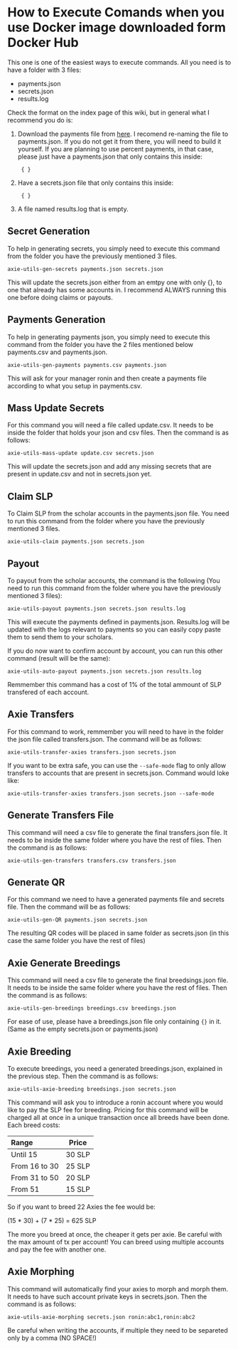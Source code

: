 # How to Execute Comands when you use Docker image downloaded form Docker Hub

This one is one of the easiest ways to execute commands. All you need is to have a folder with 3 files:

- payments.json
- secrets.json
- results.log

Check the format on the index page of this wiki, but in general what I recommend you do is:

1. Download the payments file from [here](https://axie.management/tracker/payments). I recomend re-naming the file to payments.json. If you do not get it from there, you will need to build it yourself. If you are planning to use percent payments, in that case, please just have a payments.json that only contains this inside:

        { }

2. Have a secrets.json file that only contains this inside:

        { }

3. A file named results.log that is empty.

## Secret Generation

To help in generating secrets, you simply need to execute this command from the folder you have the previously mentioned 3 files.

    axie-utils-gen-secrets payments.json secrets.json

This will update the secrets.json either from an emtpy one with only {}, to one that already has some accounts in. I recommend ALWAYS running this one before doing claims or payouts.

## Payments Generation

To help in generating payments json, you simply need to execute this command from the folder you have the 2 files mentioned below payments.csv and payments.json.

    axie-utils-gen-payments payments.csv payments.json

This will ask for your manager ronin and then create a payments file according to what you setup in payments.csv. 

## Mass Update Secrets

For this command you will need a file called update.csv. It needs to be inside the folder that holds your json and csv files. Then the command is as follows:

    axie-utils-mass-update update.csv secrets.json

This will update the secrets.json and add any missing secrets that are present in update.csv and not in secrets.json yet.

## Claim SLP

To Claim SLP from the scholar accounts in the payments.json file. You need to run this command from the folder where you have the previously mentioned 3 files.

    axie-utils-claim payments.json secrets.json

## Payout

To payout from the scholar accounts, the command is the following (You need to run this command from the folder where you have the previously mentioned 3 files):

    axie-utils-payout payments.json secrets.json results.log

This will execute the payments defined in payments.json. Results.log will be updated with the logs relevant to payments so you can easily copy paste them to send them to your scholars.

If you do now want to confirm account by account, you can run this other command (result will be the same):

    axie-utils-auto-payout payments.json secrets.json results.log

Remmember this command has a cost of 1% of the total ammount of SLP transfered of each account.

## Axie Transfers

For this command to work, remmember you will need to have in the folder the json file called transfers.json. The command will be as follows:

    axie-utils-transfer-axies transfers.json secrets.json

If you want to be extra safe, you can use the `--safe-mode` flag to only allow transfers to accounts that are present in secrets.json. Command would loke like:

    axie-utils-transfer-axies transfers.json secrets.json --safe-mode

## Generate Transfers File

This command will need a csv file to generate the final transfers.json file. It needs to be inside the same folder where you have the rest of files. Then the command is as follows:

    axie-utils-gen-transfers transfers.csv transfers.json

## Generate QR

For this command we need to have a generated payments file and secrets file. Then the command will be as follows:

    axie-utils-gen-QR payments.json secrets.json

The resulting QR codes will be placed in same folder as secrets.json (in this case the same folder you have the rest of files)

## Axie Generate Breedings

This command will need a csv file to generate the final breedsings.json file. It needs to be inside the same folder where you have the rest of files. Then the command is as follows:

    axie-utils-gen-breedings breedings.csv breedings.json

For ease of use, please have a breedings.json file only containing `{}` in it. (Same as the empty secrets.json or payments.json)

## Axie Breeding

To execute breedings, you need a generated breedings.json, explained in the previous step. Then the command is as follows:

    axie-utils-axie-breeding breedsings.json secrets.json

This command will ask you to introduce a ronin account where you would like to pay the SLP fee for breeding. Pricing for this command will be charged all at once in a unique transaction once all breeds have been done.
Each breed costs:

| Range          | Price  |
|:-------------- |:------:|
| Until 15       | 30 SLP |
| From 16 to 30  | 25 SLP |
| From 31 to 50  | 20 SLP |
| From 51        | 15 SLP |

So if you want to breed 22 Axies the fee would be:

(15 * 30) + (7 * 25) = 625 SLP

The more you breed at once, the cheaper it gets per axie. Be careful with the max amount of tx per account!
You can breed using multiple accounts and pay the fee with another one.

## Axie Morphing

This command will automatically find your axies to morph and morph them. It needs to have such account private keys in secrets.json. Then the command is as follows:

    axie-utils-axie-morphing secrets.json ronin:abc1,ronin:abc2

Be careful when writing the accounts, if multiple they need to be separeted only by a comma (NO SPACE!)
